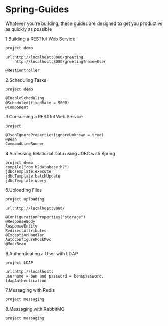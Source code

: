 # Spring-Guides
Whatever you're building, these guides are designed to get you productive as quickly as possible

1.Building a RESTful Web Service

	project demo

	url:http://localhost:8080/greeting
		http://localhost:8080/greeting?name=User

	@RestController


2.Scheduling Tasks 

	project demo

	@EnableScheduling
	@Scheduled(fixedRate = 5000)
	@Component


3.Consuming a RESTful Web Service

	project 

	@JsonIgnoreProperties(ignoreUnknown = true)
	@Bean
	CommandLineRunner


4.Accessing Relational Data using JDBC with Spring

	project demo
	compile("com.h2database:h2")
	jdbcTemplate.execute
	jdbcTemplate.batchUpdate
	jdbcTemplate.query


5.Uploading Files

	project uploading

	url:http://localhost:8080/

	@ConfigurationProperties("storage")
	@ResponseBody
	ResponseEntity
	RedirectAttributes
	@ExceptionHandler
	AutoConfigureMockMvc
	@MockBean


6.Authenticating a User with LDAP

	project LDAP

	url:http://localhost:
	username = ben and password = benspassword.
	ldapAuthentication


7.Messaging with Redis

	project messaging


8.Messaging with RabbitMQ

	project messaging


